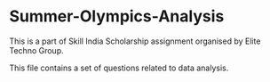 # Summer-Olympics-Analysis
This is a part of Skill India Scholarship assignment organised by Elite Techno Group.

This file contains a set of questions related to data analysis.
